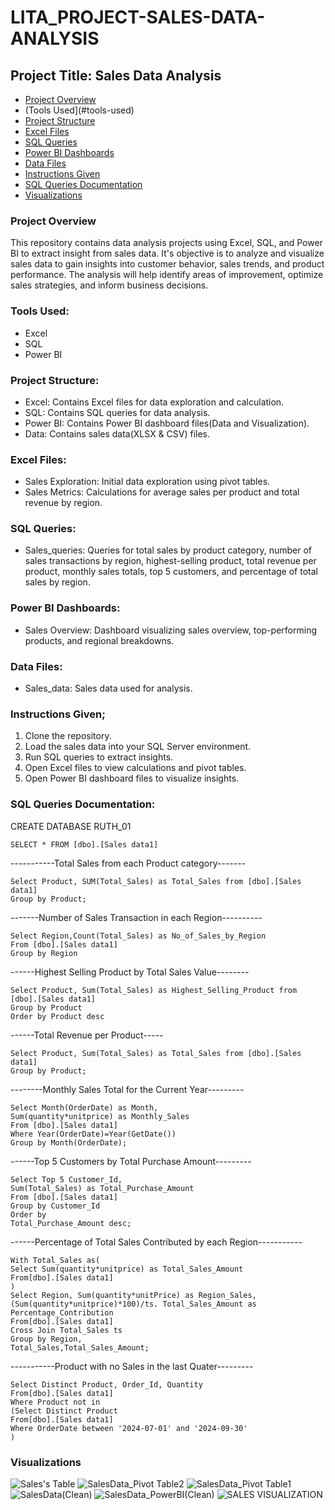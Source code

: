 # LITA_PROJECT-SALES-DATA-ANALYSIS

## Project Title: Sales Data Analysis

- [Project Overview](#project-overview)
- (Tools Used](#tools-used)
- [Project Structure](#project-structure)
- [Excel Files](#excel-files)
- [SQL Queries](#sql-queries)
- [Power BI Dashboards](#power-bi-dashboards)
- [Data Files](#data-files)
- [Instructions Given](#instructions-given)
- [SQL Queries Documentation](#sql-queries-documentation) 
- [Visualizations](#visualizations)
  
### Project Overview

This repository contains data analysis projects using Excel, SQL, and Power BI to extract insight from sales data. It's objective is  to analyze and visualize sales data to gain insights into customer behavior, sales trends, and product performance. The analysis will help identify areas of improvement, optimize sales strategies, and inform business decisions.


### Tools Used:
- Excel
- SQL
- Power BI 
### Project Structure:
- Excel: Contains Excel files for data exploration and calculation.
- SQL: Contains SQL queries for data analysis.
- Power BI: Contains Power BI dashboard files(Data and Visualization).
- Data: Contains sales data(XLSX & CSV) files.

### Excel Files:
- Sales Exploration: Initial data exploration using pivot tables.
- Sales Metrics: Calculations for average sales per product and total revenue by region.

### SQL Queries:
- Sales_queries: Queries for total sales by product category, number of sales transactions by region, highest-selling product, total revenue per product, monthly sales totals, top 5 customers, and percentage of total sales by region.

### Power BI Dashboards:
- Sales Overview: Dashboard visualizing sales overview, top-performing products, and regional breakdowns.

### Data Files:
- Sales_data: Sales data used for analysis.

### Instructions Given;
1. Clone the repository.
2. Load the sales data into your SQL Server environment.
3. Run SQL queries to extract insights.
4. Open Excel files to view calculations and pivot tables.
5. Open Power BI dashboard files to visualize insights.

### SQL Queries Documentation:
CREATE DATABASE RUTH_01

```
SELECT * FROM [dbo].[Sales data1]
```

-----------Total Sales from each Product category-------
```
Select Product, SUM(Total_Sales) as Total_Sales from [dbo].[Sales data1]
Group by Product;
```

-------Number of Sales Transaction in each Region----------
```
Select Region,Count(Total_Sales) as No_of_Sales_by_Region
From [dbo].[Sales data1]
Group by Region
```

------Highest Selling Product by Total Sales Value--------
```
Select Product, Sum(Total_Sales) as Highest_Selling_Product from [dbo].[Sales data1]
Group by Product
Order by Product desc
```

------Total Revenue per Product-----
```
Select Product, Sum(Total_Sales) as Total_Sales from [dbo].[Sales data1]
Group by Product;
```

--------Monthly Sales Total for the Current Year---------
```
Select Month(OrderDate) as Month,
Sum(quantity*unitprice) as Monthly_Sales
From [dbo].[Sales data1]
Where Year(OrderDate)=Year(GetDate())
Group by Month(OrderDate);
```

------Top 5 Customers by Total Purchase Amount---------
```
Select Top 5 Customer_Id,
Sum(Total_Sales) as Total_Purchase_Amount
From [dbo].[Sales data1]
Group by Customer_Id
Order by
Total_Purchase_Amount desc;
```

------Percentage of Total Sales Contributed by each Region-----------
```
With Total_Sales as(
Select Sum(quantity*unitprice) as Total_Sales_Amount
From[dbo].[Sales data1]
)
Select Region, Sum(quantity*unitPrice) as Region_Sales,
(Sum(quantity*unitprice)*100)/ts. Total_Sales_Amount as Percentage_Contribution
From[dbo].[Sales data1]
Cross Join Total_Sales ts
Group by Region,
Total_Sales,Total_Sales_Amount;
```

-----------Product with no Sales in the last Quater---------
```
Select Distinct Product, Order_Id, Quantity
From[dbo].[Sales data1]
Where Product not in
(Select Distinct Product
From[dbo].[Sales data1]
Where OrderDate between '2024-07-01' and '2024-09-30'
)
```



### Visualizations
![Sales's Table](https://github.com/user-attachments/assets/572505e4-f76b-45ab-9f2d-98aa50ce060c)
![SalesData_Pivot Table2](https://github.com/user-attachments/assets/84ad09c8-a08f-4b37-8587-e086e5dd1a59)
![SalesData_Pivot Table1](https://github.com/user-attachments/assets/ce849e7e-79e2-449c-86c1-7b55b5318834)
![SalesData(Clean)](https://github.com/user-attachments/assets/6b00e172-d897-4359-9ff1-cf7570a85c86)
![SalesData_PowerBI(Clean)](https://github.com/user-attachments/assets/497c0e3f-2d4b-45c2-9fd9-1e33c2fa0446)
![SALES VISUALIZATION](https://github.com/user-attachments/assets/e756f990-fee9-4689-bff9-5dde30478b82)
